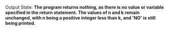 Output State: **The program returns nothing, as there is no value or variable specified in the return statement. The values of n and k remain unchanged, with n being a positive integer less than k, and 'NO' is still being printed.**